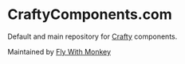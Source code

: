 CraftyComponents.com
============================

Default and main repository for [Crafty](http://craftyjs.com/) components.

Maintained by [Fly With Monkey](http://flywithmonkey.com)